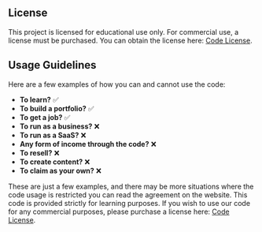 ## License

This project is licensed for educational use only. For commercial use, a license must be purchased. You can obtain the license here: [Code License](https://webprodigies.com/license/?am_id=syednauroz5153).

## Usage Guidelines

Here are a few examples of how you can and cannot use the code:

- **To learn?** ✅
- **To build a portfolio?** ✅
- **To get a job?** ✅
- **To run as a business?** ❌
- **To run as a SaaS?** ❌
- **Any form of income through the code?** ❌
- **To resell?** ❌
- **To create content?** ❌
- **To claim as your own?** ❌

These are just a few examples, and there may be more situations where the code usage is restricted you can read the agreement on the website.
This code is provided strictly for learning purposes. If you wish to use our code for any commercial purposes, please purchase a license here: [Code License](https://webprodigies.com/license/?am_id=syednauroz5153).

